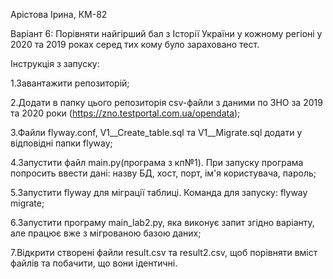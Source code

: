 Арістова Ірина, КМ-82

Варіант 6: Порівняти найгірший бал з Історії України у кожному регіоні у 2020 та 2019 роках серед тих кому було зараховано тест.

Інструкція з запуску:

1.Завантажити репозиторій;

2.Додати в папку цього репозиторія csv-файли з даними по ЗНО за 2019 та 2020 роки (https://zno.testportal.com.ua/opendata);

3.Файли flyway.conf, V1__Create_table.sql та V1__Migrate.sql додати у відповідні папки flyway;

4.Запустити файл main.py(програма з кп№1). При запуску програма попросить ввести  дані: назву БД,  хост, порт, ім'я користувача, пароль;

5.Запустити flyway для міграції таблиці. Команда для запуску: flyway migrate;

6.Запустити програму main_lab2.py, яка виконує запит згідно варіанту, але працює вже з мігрованою базою даних;

7.Відкрити створені файли result.csv та result2.csv, щоб порівняти вміст файлів та побачити, що вони ідентичні.
